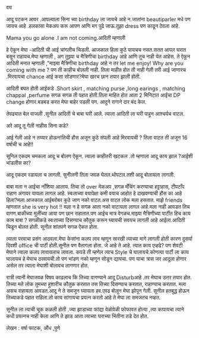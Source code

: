 वय

आदू पटकन आवर .आपल्याला सिना च्या birthday ला जायचे आहे न.जातांना  beautiparler मधे पण जायच आहे .हलकासा मेकअप करू आपण आणि मग पुढे जाऊ.तुझा dress पण काढून ठेवला आहे.

Mama you go alone .I am not coming.आदिती म्हणाली

हे ऐकून मेघा -आदिती ची आई चांगलीच चिडली. आजकाल हिला कुठे यायचच नसत.सतत आपल घरात बसून राहायच.मेघा म्हणाली , अग तुझ्या च मैत्रिणीचा birthday आहे आणि तुच नाही येत आहेस. ते ऐकून आदिती मनात म्हणाली ,"माझ्या मैत्रिणीचा birthday आहे न तर let me enjoy! Why are you coming with me ? पण ती काहीच बोलली नाही. तिला माहीत होत ती नाही गेली तरी आई जाणारच .मिरवायचा chance आई कसा सोडणार?मेघा खरच छान तयार झाली होती.

आदिती बघत होती आईकडे .Short skirt , matching purse ,long earings , matching chappal ,perfume सगळ सगळ ती पहात होती.तिला माहित होत आता 2 मिनिटात आईचा DP change होणार.बडबड करत मेघा बाहेर पडली पण. आदुने रागाने दार बंद केल.

तेवढ्यात बेल वाजली .सुनील आदिती चे बाबा घरी आले. त्याला आदिती ला घरी पाहून आश्चर्यच वाटल.

अरे आदू तू गेली नाहीस सिना कडे?

आई गेली आहे न तय्यार होऊन!तिची  हौस अजून कुठे संपली आहे मिरवायची ? तिला वाटत ती अजून 16 वर्षाची च आहे!!

सूनिल एकदम चमकला आदू च बोलण ऐकून. त्याला काहीतरी खटकल .तो म्हणाला आदू काय झाल ?आईशी भांडलीस का?

आदू एकदम रडायला च लागली. सुनीलनी तिला जवळ घेतल.थोपटल.तशी आदू बोलायला लागली.

बाबा मला न आईचा नाँशिया आलाय. तिचा तो over  मेकअप ,सगळ मँचिंग करण्याचा हट्टाहास, टीपटाँप राहाण अंगावर यायला लागल आहे. स्वःताच्या वयापेक्षा कमी वयाच आहोत हे दाखवण्याची हौस का आहे हिला?मला आजकाल आईबरोबर कुठे जाण नको वाटत.अस वाटत लोक मला हसतात. माझे friends म्हणतात she is very hot !! मला न हे सगळ आता  नको वाटायला लागल आहे.मला नाही आवडत तिच वागण.बाकीच्या मुलींच्या आया पण छान राहातात.पण आईच मात्र वेगळच.माझ्या मैत्रिणीच्या पार्टीत हिच काय काम बाबा ? सगळीकडे स्वःताच्या दिसण्याच कौतुक करून घ्यायची सवयच लागली आहे आईला.आदिती चिडून बोलत होती. सूनील शांतपणे सगळ ऐकत होता.

त्याला परवाचा प्रसंग आठवला.मेघा केसांना कलप लाव म्हणून सारखी त्याच्या मागे लागली होती कारण दुसर्या दिवशी office ची पार्टी होती.सूनील पण वैतागला होता. जे आहे ते आहे. त्यात काय एव्हढे? पण शेवटी मेघाने  त्याला  कलप लावायलाच लावला. कपडे ती म्हणेल त्याच Style चे घालायचे.कोणत्या पार्टी ला काय घालायच हे मेघाच ठरवायची.तो पण भांडण नको म्हणून सोडून द्यायचा. पण याचा त्रास जर आदूला होणार असेल तर त्याला मेघाशी बोलावच लागणार होत.

रात्री त्यानी मेघाजवळ विषय काढलाच कि तिच्या वागण्याने आदू Disturbआहे .तर मेघाच उत्तर तयार होत. तिच्या मते लोक तुमच्या हुशारीच कौतुक करतात तस तिच्या दिसण्याच करतात, राहाण्याच करतात. मला असच राहायला आवडत.आदू ने ते समजून घ्यायला हव.एवढ बोलून मेघा झोपून गेली. सूनील हतबुद्ध होऊन तिच्याकडे पहात राहिला.तो काय सांगायचा  प्रयत्न करतो आहे ते मेघा ला समजतच नव्हत.

सूनील ला त्याची चूक कळली होती .ज्या झाडाच्या फांद्या वेळोवेळी फोफावत होत्या ,त्या कापायचा त्याने कधी प्रयत्नच नाही केला आणि ते झाड आता त्याच्या घराच्या भिंतीना तडे देत होत.

लेखन : वर्षा फाटक, औंध ,पुणे
